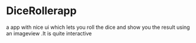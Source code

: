 # DiceRollerapp

a app with nice ui which lets you roll the dice and show you the result using an imageview .It is quite interactive
